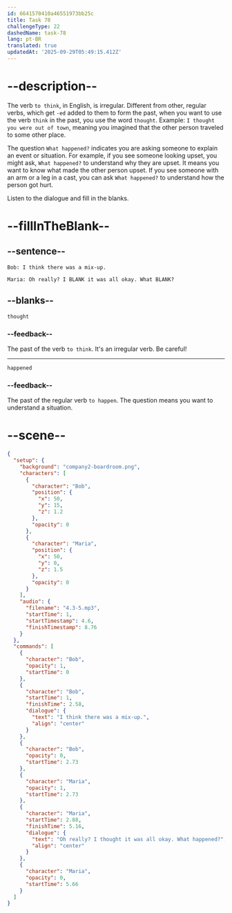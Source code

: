 ```yaml
---
id: 6641570410a46551973bb25c
title: Task 78
challengeType: 22
dashedName: task-78
lang: pt-BR
translated: true
updatedAt: '2025-09-29T05:49:15.412Z'
---
```


<!-- (Audio) Bob: I think there was a mix-up. Maria: Oh really? I thought it was all okay. What happened? -->

# --description--

The verb `to think`, in English, is irregular. Different from other, regular verbs, which get `-ed` added to them to form the past, when you want to use the verb `think` in the past, you use the word `thought`. Example: `I thought you were out of town`, meaning you imagined that the other person traveled to some other place.

The question `What happened?` indicates you are asking someone to explain an event or situation. For example, if you see someone looking upset, you might ask, `What happened?` to understand why they are upset. It means you want to know what made the other person upset. If you see someone with an arm or a leg in a cast, you can ask `What happened?` to understand how the person got hurt.

Listen to the dialogue and fill in the blanks.

# --fillInTheBlank--

## --sentence--

`Bob: I think there was a mix-up.`

`Maria: Oh really? I BLANK it was all okay. What BLANK?`

## --blanks--

`thought`

### --feedback--

The past of the verb `to think`. It's an irregular verb. Be careful!

---

`happened`

### --feedback--

The past of the regular verb `to happen`. The question means you want to understand a situation.

# --scene--

```json
{
  "setup": {
    "background": "company2-boardroom.png",
    "characters": [
      {
        "character": "Bob",
        "position": {
          "x": 50,
          "y": 15,
          "z": 1.2
        },
        "opacity": 0
      },
      {
        "character": "Maria",
        "position": {
          "x": 50,
          "y": 0,
          "z": 1.5
        },
        "opacity": 0
      }
    ],
    "audio": {
      "filename": "4.3-5.mp3",
      "startTime": 1,
      "startTimestamp": 4.6,
      "finishTimestamp": 8.76
    }
  },
  "commands": [
    {
      "character": "Bob",
      "opacity": 1,
      "startTime": 0
    },
    {
      "character": "Bob",
      "startTime": 1,
      "finishTime": 2.58,
      "dialogue": {
        "text": "I think there was a mix-up.",
        "align": "center"
      }
    },
    {
      "character": "Bob",
      "opacity": 0,
      "startTime": 2.73
    },
    {
      "character": "Maria",
      "opacity": 1,
      "startTime": 2.73
    },
    {
      "character": "Maria",
      "startTime": 2.88,
      "finishTime": 5.16,
      "dialogue": {
        "text": "Oh really? I thought it was all okay. What happened?",
        "align": "center"
      }
    },
    {
      "character": "Maria",
      "opacity": 0,
      "startTime": 5.66
    }
  ]
}
```
